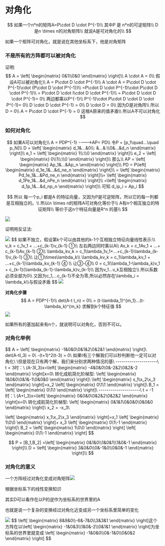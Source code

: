 # 对角化

$$
如果一个n*n的矩阵A=P\cdot D \cdot P^{-1}\\
其中P 是 n*n的可逆矩阵\\
D 是n \times n的对角矩阵\\
就说A是可对角化的\\
$$

如果一个矩阵可对角化，就是说在其他坐标系下，他是对角矩阵

### 不是所有的方阵都可以被对角化

证明:
$$
A = \left[ \begin{matrix} 0&1\\0&0 \end{matrix} \right]\\
A \cdot A = 0\\
假设A可以被对角化\\
A = P\cdot D \cdot P^{-1}\\
A \cdot A = P\cdot D \cdot P^{-1}\cdot (P\cdot D \cdot P^{-1})\\
=P\cdot D \cdot P^{-1}\cdot P\cdot D \cdot P^{-1}\\
= P\cdot D \cdot I\cdot D \cdot P^{-1}\\
= P\cdot D \cdot  D \cdot P^{-1}= 0\\
两边都乘以P^{-1}\\
P^{-1}\cdot P\cdot D \cdot  D \cdot P^{-1}= 0\\
D \cdot  D \cdot P^{-1} = 0\\
D \cdot  D = 0\\
因为D是对角阵\\
所以D = 0\\
 A = P\cdot D \cdot P^{-1} = 0
 这根A原来的值矛盾\\
 所以A不可以对角化
$$

### 如何对角化

$$
如果A可以对角化\\
A = PDP^{-1}  ---->AP= PD\\
令P = [p_1\quad...\quad p_N]\\
D = \left[ \begin{matrix} d_1&...&0\\: &...&:\\0&...&d_n \end{matrix} \right]\\
e_1 = \left[ \begin{matrix} 1\\:\\0 \end{matrix} \right]\\
e_2 = \left[ \begin{matrix} 0\\1\\:\\0 \end{matrix} \right]\\
那么\\
AP = \left[ \begin{matrix} Ap_1&...&Ap_n \end{matrix} \right]\\
PD = P\left[ \begin{matrix} d_1e_1&...&d_ne_n \end{matrix} \right]\\
= \left[ \begin{matrix} Pd_1e_1&...&Pd_ne_n \end{matrix} \right]\\=
\left[ \begin{matrix} d_1Pe_1&...&d_nPe_n \end{matrix} \right]\\
=\left[ \begin{matrix} d_1p_1&...&d_np_n \end{matrix} \right]\\
可知 d_ip_i = Ap_i
$$

$$
所以 每一个p_i 都是A 的特征向量，又因为P是可逆矩阵，所以它的每一列都是互相独立的。\\
所以n \times n的矩阵A可对角化等价于\\
A有n个相互独立的特征矩阵\\
等价于这n个特征向量是R^n 的基\\
$$

<img src="https://raw.githubusercontent.com/xuyouqian/picgo/master/20210624165326.png"/>

证明用反证法:

<img src="https://raw.githubusercontent.com/xuyouqian/picgo/master/20210624170341.png"/>
$$
如果不独立，假设第k个可以由其他的k-1个互相独立特征向量线性表示:\\
v_k = c_1v_1 + ...+c_{k-1}v_{k-1}    ①\\
左右两边同时乘以A\\
Av_k = c_1Av_1 + ...+ c_{k-1}Av_{k-1} ②\\
\lambda_kv_k = c_1\lambda_1v_1+...+c_{k-1}\lambda_{k-1}v_{k-1} ③\\
让①\times\lambda_k\\
\lambda_kv_k = c_1\lambda_kv_1 + ...+c_{k-1}\lambda_kv_{k-1}  ④ \\
让③-④\\
0 = c_1(\lambda_1-\lambda_k)v_1 + c_{k-1}(\lambda_{k-1}-\lambda_k)v_{k-1}\\
因为v_1...v_k互相独立\\
所以系数必须全部为0\\
又因为c_1,...c_{k-1}不全为零,所以必然存在\lambda_i = \lambda_k\\与假设矛盾
$$
<img src="https://raw.githubusercontent.com/xuyouqian/picgo/master/20210624171801.png"/>

**对角化步骤**
$$
A = PDP^{-1}\\
det(A-t I_n) = 0\\
= (t-\lambda_1)^{m_1}...(t-\lambda_k)^{m_k} 求解到k个特征值
$$
<img src="https://raw.githubusercontent.com/xuyouqian/picgo/master/20210624173904.png"/>

如果所有的基加起来有n个，就说明可以对角化，否则不可以。

### 对角化举例

$$
A = \left[ \begin{matrix} -1&0&0\\0&1&2\\0&2&1 \end{matrix} \right]\\
det(A-tI_3) = 0\\
-(t+1)^2(t-3) = 0\\
如果t有三个解我们可以秒判断他一定可以对角化\\
\\但是现在只有两个解，我们来分别求两种情况的基\\
---------------------\\
t = 3时：\\
(A-3I_3)x=\left[ \begin{matrix} -4&0&0\\0&-2&2\\0&2&-2 \end{matrix} \right]x=0\\
转化成航简化阶梯型:
\left[ \begin{matrix} 1&0&0\\0&1&-1\\0&0&0 \end{matrix} \right]\\
\left[ \begin{matrix} x_1\\x_2\\x_3 \end{matrix} \right]=x_2 \left[ \begin{matrix} 0\\1\\1 \end{matrix} \right]\\
B_1 = \left[ \begin{matrix} 0\\1\\1 \end{matrix} \right]\\
---------------------\\
t = -1 时：\\
(A+I_3)x=\left[ \begin{matrix} 0&0&0\\0&2&2\\0&2&2 \end{matrix} \right]x=0\\
转化成航简化阶梯型:
\left[ \begin{matrix} 0&1&1\\0&0&0\\0&0&0 \end{matrix} \right]\\
x_2 = -x_3\\

\left[ \begin{matrix} x_1\\x_2\\x_3 \end{matrix} \right]=x_1 \left[ \begin{matrix} 1\\0\\0 \end{matrix} \right]+ x_3 \left[ \begin{matrix} 0\\1\\-1 \end{matrix} \right]\\
B_2 = \left[ \begin{matrix} 1\\0\\0 \end{matrix} \right] \left[ \begin{matrix} 0\\1\\-1 \end{matrix} \right]
$$

$$
P = [B_1,B_2] =\left[ \begin{matrix} 0&1&0\\1&0&1\\1&0&-1 \end{matrix} \right]\\
D = \left[ \begin{matrix} 3&0&0\\0&-1&0\\0&0&-1 \end{matrix} \right]\\
$$

### 对角化的意义

一个方阵经过对角化变成对角矩阵<img src="https://raw.githubusercontent.com/xuyouqian/picgo/master/20210625132655.png"/>

根据坐标系下的线性变换知识

其实D可以看作在以P的逆作为坐标系的世界里的A

也就是说一个复杂的变换经过对角化近变成另一个坐标系里简单的变化

<img src="https://raw.githubusercontent.com/xuyouqian/picgo/master/20210625133414.png"/>
$$
\left[ \begin{matrix} 8&9&0\\-6&-7&0\\3&3&1 \end{matrix} \right]这个方阵在以\left[ \begin{matrix} -1&0&3\\1&0&-2\\0&1&1 \end{matrix} \right]为坐标系的世界里就变成
\left[ \begin{matrix} -1&0&0\\0&-1&0\\0&0&2 \end{matrix} \right]
$$
